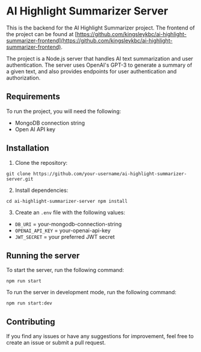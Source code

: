 # AI Highlight Summarizer Server

This is the backend for the AI Highlight Summarizer project. The frontend of the project can be found at [https://github.com/kingsleykbc/ai-highlight-summarizer-frontend](https://github.com/kingsleykbc/ai-highlight-summarizer-frontend).

The project is a Node.js server that handles AI text summarization and user authentication. The server uses OpenAI's GPT-3 to generate a summary of a given text, and also provides endpoints for user authentication and authorization.

## Requirements

To run the project, you will need the following:

- MongoDB connection string
- Open AI API key

## Installation

1.  Clone the repository:

`git clone https://github.com/your-username/ai-highlight-summarizer-server.git`

2.  Install dependencies:

`cd ai-highlight-summarizer-server
npm install`

3.  Create an `.env` file with the following values:

- `DB_URI` = your-mongodb-connection-string
- `OPENAI_API_KEY` = your-openai-api-key
- `JWT_SECRET` = your preferred JWT secret

## Running the server

To start the server, run the following command:

`npm run start`

To run the server in development mode, run the following command:

`npm run start:dev`

## Contributing

If you find any issues or have any suggestions for improvement, feel free to create an issue or submit a pull request.
